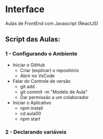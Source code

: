 # Interface
Aulas de FrontEnd com Javascript (ReactJS)

## Script das Aulas:
### 1 - Configurando o Ambiente
- Iniciar o GitHub
  - Criar (explicar) o repositório
  - Abrir no VsCode
- Falar do Controle de versão
  - git add .
  - git commit -m "Modelo de Aula"
  - Dar permissão a um colaborador
- Iniciar o Aplicativo
  - npm install
  - cd aula00
  - npm start

### 2 - Declarando variáveis


